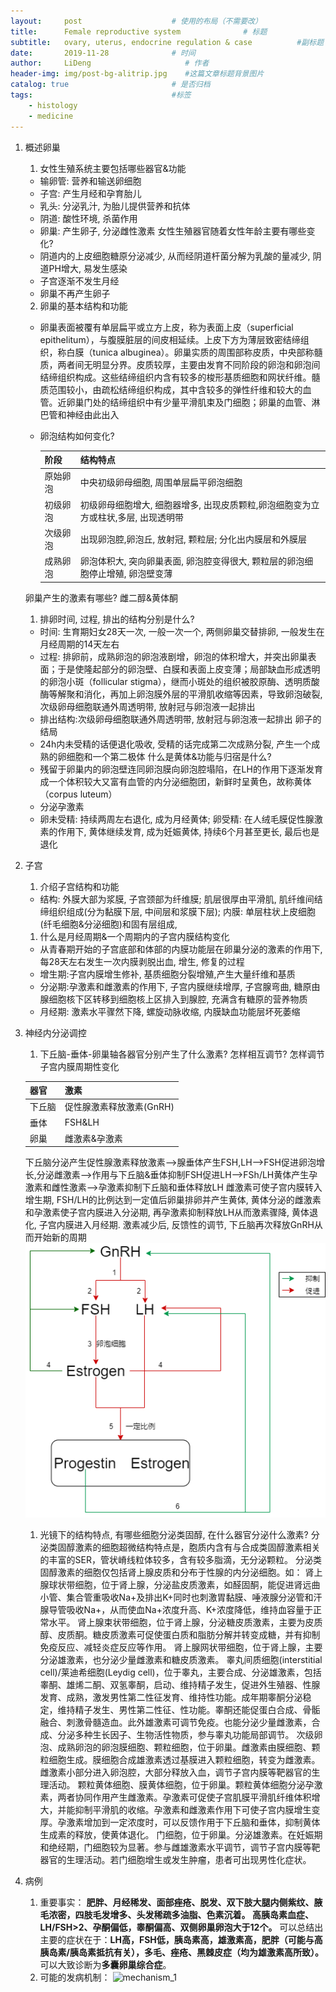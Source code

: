 ```yaml
---
layout:     post                    # 使用的布局（不需要改）
title:      Female reproductive system              # 标题 
subtitle:   ovary, uterus, endocrine regulation & case          #副标题
date:       2019-11-28              # 时间
author:     LiDeng                     # 作者
header-img: img/post-bg-alitrip.jpg    #这篇文章标题背景图片
catalog: true                       # 是否归档
tags:                               #标签
    - histology
    - medicine
---
```

1. 概述卵巢
   1. 女性生殖系统主要包括哪些器官&功能
   - 输卵管: 营养和输送卵细胞
   - 子宫: 产生月经和孕育胎儿
   - 乳头: 分泌乳汁, 为胎儿提供营养和抗体
   - 阴道: 酸性环境, 杀菌作用
   - 卵巢: 产生卵子, 分泌雌性激素
    女性生殖器官随着女性年龄主要有哪些变化?
    - 阴道内的上皮细胞糖原分泌减少, 从而经阴道杆菌分解为乳酸的量减少, 阴道PH增大, 易发生感染
    - 子宫逐渐不发生月经
    - 卵巢不再产生卵子
    2. 卵巢的基本结构和功能
    - 卵巢表面被覆有单层扁平或立方上皮，称为表面上皮（superficial epithelitum），与腹膜脏层的间皮相延续。上皮下方为薄层致密结缔组织，称白膜（tunica albuginea）。卵巢实质的周围部称皮质，中央部称髓质，两者间无明显分界。皮质较厚，主要由发育不同阶段的卵泡和卵泡间结缔组织构成。这些结缔组织内含有较多的梭形基质细胞和网状纤维。髓质范围较小，由疏松结缔组织构成，其中含较多的弹性纤维和较大的血管。近卵巢门处的结缔组织中有少量平滑肌束及门细胞；卵巢的血管、淋巴管和神经由此出入
  
    - 卵泡结构如何变化?

        阶段|结构特点
        ----|----
        原始卵泡|中央初级卵母细胞, 周围单层扁平卵泡细胞
        初级卵泡|初级卵母细胞增大, 细胞器增多, 出现皮质颗粒,卵泡细胞变为立方或柱状,多层, 出现透明带
        次级卵泡|出现卵泡腔,卵泡丘, 放射冠, 颗粒层; 分化出内膜层和外膜层
        成熟卵泡|卵泡体积大, 突向卵巢表面, 卵泡腔变得很大, 颗粒层的卵泡细胞停止增殖, 卵泡壁变薄

    卵巢产生的激素有哪些?
        雌二醇&黄体酮
    1. 排卵时间, 过程, 排出的结构分别是什么?
    - 时间: 生育期妇女28天一次, 一般一次一个, 两侧卵巢交替排卵, 一般发生在月经周期的14天左右
    - 过程: 排卵前，成熟卵泡的卵泡液剧增，卵泡的体积增大，并突出卵巢表面；于是使隆起部分的卵泡壁、白膜和表面上皮变薄；局部缺血形成透明的卵泡小斑（follicular stigma），继而小斑处的组织被胶原酶、透明质酸酶等解聚和消化，再加上卵泡膜外层的平滑肌收缩等因素，导致卵泡破裂, 次级卵母细胞联通外周透明带, 放射冠与卵泡液一起排出
    - 排出结构:次级卵母细胞联通外周透明带, 放射冠与卵泡液一起排出
    卵子的结局
    - 24h内未受精的话便退化吸收, 受精的话完成第二次成熟分裂, 产生一个成熟的卵细胞和一个第二极体
    什么是黄体&功能与归宿是什么?
    - 残留于卵巢内的卵泡壁连同卵泡膜向卵泡腔塌陷，在LH的作用下逐渐发育成一个体积较大又富有血管的内分泌细胞团，新鲜时呈黄色，故称黄体（corpus luteum）
    - 分泌孕激素
    - 卵未受精: 持续两周左右退化, 成为月经黄体; 卵受精: 在人绒毛膜促性腺激素的作用下, 黄体继续发育, 成为妊娠黄体, 持续6个月甚至更长, 最后也是退化

2. 子宫
   1. 介绍子宫结构和功能
   - 结构: 外膜大部为浆膜, 子宫颈部为纤维膜; 肌层很厚由平滑肌, 肌纤维间结缔组织组成(分为黏膜下层, 中间层和浆膜下层); 内膜: 单层柱状上皮细胞(纤毛细胞&分泌细胞)和固有层组成,
   1. 什么是月经周期&一个周期内的子宫内膜结构变化
   - 从青春期开始的子宫底部和体部的内膜功能层在卵巢分泌的激素的作用下, 每28天左右发生一次内膜剥脱出血, 增生, 修复的过程
   - 增生期:子宫内膜增生修补, 基质细胞分裂增殖,产生大量纤维和基质
   - 分泌期:孕激素和雌激素的作用下, 子宫内膜继续增厚, 子宫腺弯曲, 糖原由腺细胞核下区转移到细胞核上区排入到腺腔, 充满含有糖原的营养物质
   - 月经期: 激素水平骤然下降, 螺旋动脉收缩, 内膜缺血功能层坏死萎缩

3. 神经内分泌调控
   1. 下丘脑-垂体-卵巢轴各器官分别产生了什么激素? 怎样相互调节? 怎样调节子宫内膜周期性变化
   

   器官|激素
   ---|---
   下丘脑|促性腺激素释放激素(GnRH)
   垂体|FSH&LH
   卵巢|雌激素&孕激素


   下丘脑分泌产生促性腺激素释放激素-->腺垂体产生FSH,LH-->FSH促进卵泡增长,分泌雌激素-->作用与下丘脑&垂体抑制FSH促进LH-->FSh/LH黄体产生孕激素和雌性激素-->孕激素抑制下丘脑和垂体释放LH
   雌激素可使子宫内膜转入增生期, FSH/LH的比例达到一定值后卵巢排卵并产生黄体, 黄体分泌的雌激素和孕激素使子宫内膜进入分泌期, 再孕激素抑制释放LH从而激素骤降, 黄体退化, 子宫内膜进入月经期. 激素减少后, 反馈性的调节, 下丘脑再次释放GnRH从而开始新的周期 ![hormone regulation](https://github.com/LiDelight/Pictures/blob/master/%E5%8F%8D%E9%A6%88%E8%B0%83%E8%8A%82%E6%9C%BA%E5%88%B6.png)

   1. 光镜下的结构特点, 有哪些细胞分泌类固醇, 在什么器官分泌什么激素?
   分泌类固醇激素的细胞超微结构特点是，胞质内含有与合成类固醇激素相关的丰富的SER，管状嵴线粒体较多，含有较多脂滴，无分泌颗粒。
        分泌类固醇激素的细胞仅包括肾上腺皮质和分布于性腺的内分泌细胞。如：
		肾上腺球状带细胞，位于肾上腺，分泌盐皮质激素，如醛固酮，能促进肾远曲小管、集合管重吸收Na+及排出K+同时也刺激胃黏膜、唾液腺分泌管和汗腺导管吸收Na+，从而使血Na+浓度升高、K+浓度降低，维持血容量于正常水平。
		肾上腺束状带细胞，位于肾上腺，分泌糖皮质激素，主要为皮质醇、皮质酮。糖皮质激素可促使蛋白质和脂肪分解并转变成糖，并有抑制免疫反应、减轻炎症反应等作用。
		肾上腺网状带细胞，位于肾上腺，主要分泌雄激素，也分泌少量雌激素和糖皮质激素。
		睾丸间质细胞(interstitial cell)/莱迪希细胞(Leydig cell)，位于睾丸，主要合成、分泌雄激素，包括睾酮、雄烯二酮、双氢睾酮，启动、维持精子发生，促进外生殖器、性腺发育、成熟，激发男性第二性征发育、维持性功能。成年期睾酮分泌稳定，维持精子发生、男性第二性征、性功能。睾酮还能促蛋白合成、骨骺融合、刺激骨髓造血。此外雄激素可调节免疫。也能分泌少量雌激素，合成、分泌多种生长因子、生物活性物质，参与睾丸功能局部调节。
		次级卵泡、成熟卵泡的卵泡膜细胞、颗粒细胞，位于卵巢。雌激素由膜细胞、颗粒细胞生成。膜细胞合成雄激素透过基膜进入颗粒细胞，转变为雌激素。雌激素小部分进入卵泡腔，大部分释放入血，调节子宫内膜等靶器官的生理活动。
		颗粒黄体细胞、膜黄体细胞，位于卵巢。颗粒黄体细胞分泌孕激素，两者协同作用产生雌激素。孕激素可促使子宫肌膜平滑肌纤维体积增大，并能抑制平滑肌的收缩。孕激素和雌激素作用下可使子宫内膜增生变厚。孕激素增加到一定浓度时，可以反馈作用于下丘脑和垂体，抑制黄体生成素的释放，使黄体退化。
		门细胞，位于卵巢。分泌雄激素。在妊娠期和绝经期，门细胞较为显著。参与雌雄激素水平调节，调节子宫内膜等靶器官的生理活动。若门细胞增生或发生肿瘤，患者可出现男性化症状。
3. 病例
   1. 重要事实：	**肥胖、月经稀发、面部痤疮、脱发、双下肢大腿内侧紫纹、腋毛浓密，四肢毛发增多、头发稀疏多油脂、色素沉着。
	高胰岛素血症、LH/FSH>2、孕酮偏低，睾酮偏高、双侧卵巢卵泡大于12个。**
	可以总结出主要的症状在于：**LH高，FSH低，胰岛素高，雄激素高，肥胖（可能与高胰岛素/胰岛素抵抗有关），多毛、痤疮、黑棘皮症（均为雄激素高所致）。**
	可以大致诊断为**多囊卵巢综合症**。
	2. 可能的发病机制：
    ![mechanism_1](https://wx1.sinaimg.cn/mw690/006W8mGzly1g9eskknu0xj30gb095jsx.jpg)

